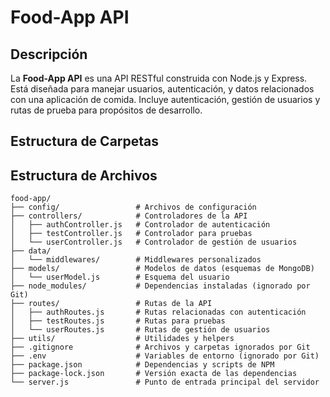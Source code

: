 # Food-App API

## Descripción

La **Food-App API** es una API RESTful construida con Node.js y Express. Está diseñada para manejar usuarios, autenticación, y datos relacionados con una aplicación de comida. Incluye autenticación, gestión de usuarios y rutas de prueba para propósitos de desarrollo.

## Estructura de Carpetas

## Estructura de Archivos

```plaintext
food-app/
├── config/                 # Archivos de configuración
├── controllers/            # Controladores de la API
│   ├── authController.js   # Controlador de autenticación
│   ├── testController.js   # Controlador para pruebas
│   └── userController.js   # Controlador de gestión de usuarios
├── data/
│   └── middlewares/        # Middlewares personalizados
├── models/                 # Modelos de datos (esquemas de MongoDB)
│   └── userModel.js        # Esquema del usuario
├── node_modules/           # Dependencias instaladas (ignorado por Git)
├── routes/                 # Rutas de la API
│   ├── authRoutes.js       # Rutas relacionadas con autenticación
│   ├── testRoutes.js       # Rutas para pruebas
│   └── userRoutes.js       # Rutas de gestión de usuarios
├── utils/                  # Utilidades y helpers
├── .gitignore              # Archivos y carpetas ignorados por Git
├── .env                    # Variables de entorno (ignorado por Git)
├── package.json            # Dependencias y scripts de NPM
├── package-lock.json       # Versión exacta de las dependencias
└── server.js               # Punto de entrada principal del servidor

